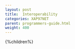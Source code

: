 ```yaml
---
layout: post
title:  Interoperability
categories: XAP97NET
parent: programmers-guide.html
weight: 400
---
```



{%children%}